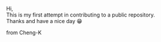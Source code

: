 Hi,<br>
This is my first attempt in contributing to a public repository.<br>
Thanks and have a nice day 😁<br>

from Cheng-K
